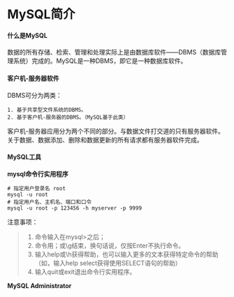 # MySQL简介

#### 什么是MySQL

数据的所有存储、检索、管理和处理实际上是由数据库软件——DBMS（数据库管理系统）完成的。MySQL是一种DBMS，即它是一种数据库软件。

#### 客户机-服务器软件

DBMS可分为两类：

	1. 基于共享型文件系统的DBMS。
	2. 基于客户机-服务器的DBMS。（MySQL基于此类）

客户机-服务器应用分为两个不同的部分。与数据文件打交道的只有服务器软件。关于数据、数据添加、删除和数据更新的所有请求都有服务器软件完成。

#### MySQL工具

**mysql命令行实用程序**

```shell
# 指定用户登录名 root
mysql -u root
# 指定用户名、主机名、端口和口令
mysql -u root -p 123456 -h myserver -p 9999
```

注意事项：

> 1. 命令输入在mysql>之后；
> 2. 命令用；或\g结束，换句话说，仅按Enter不执行命令。
> 3. 输入help或\h获得帮助，也可以输入更多的文本获得特定命令的帮助（如，输入help select获得使用SELECT语句的帮助）
> 4. 输入quit或exit退出命令行实用程序。

**MySQL Administrator**

